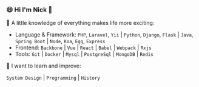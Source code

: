 ### 😄 Hi I'm Nick 👋

🤔 A little knowledge of everything makes life more exciting:

- Language & Framework: `PHP`, `Laravel`, `Yii` | `Python`, `Django`, `Flask` | `Java`, `Spring Boot` | `Node`, `Koa`, `Egg`, `Express`
- Frontend: `Backbone` | `Vue` | `React` | `Babel` | `Webpack` | `Rxjs`
- Tools: `Git` | `Docker` | `Mysql` | `PostgreSql` | `MongoDB` | `Redis`

🔭 I want to learn and improve:

`System Design` | `Programming` | `History`
